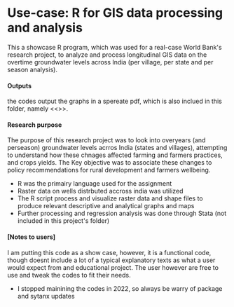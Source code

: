 # Use-case: R for GIS data processing and analysis
This a showcase R program, which was used for a real-case World Bank's research project, to analyze and process longitudinal GIS data on the overtime groundwater levels across India (per village, per state and per season analysis).

#### Outputs
the codes output the graphs in a spereate pdf, which is also inclued in this folder, namely <<>>. 

#### Research purpose
The purpose of this research project was to look into overyears (and perseason) groundwater levels acrros India (states and villages), attempting to understand how these chnages affected farming and farmers practices, and crops yields. The Key objective was to associate these changes to policy recommendations for rural development and farmers wellbeing. 

- R was the primairy language used for the assignment
- Raster data on wells distrbuted accross india was utilized
- The R script process and visualize raster data and shape files to produce relevant descriptive and analytical graphs and maps
- Further processing and regression analysis was done through Stata (not included in this project's folder)

#### [Notes to users]
I am putting this code as a show case, however, it is a functional code, though doesnt include a lot of a typical explanatory texts as what a user would expect from and educational project. The user however are free to use and tweak the codes to fit their needs.
- I stopped mainining the codes in 2022, so always be warry of package and sytanx updates
